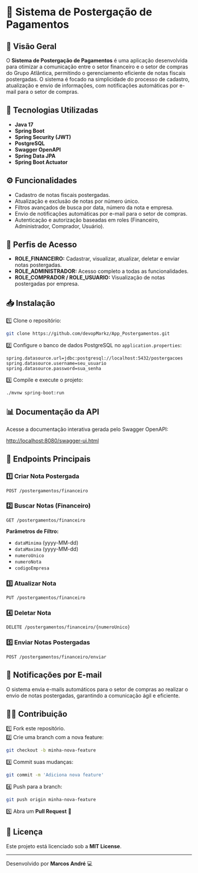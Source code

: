 # 📄 Sistema de Postergação de Pagamentos

## 📌 Visão Geral

O **Sistema de Postergação de Pagamentos** é uma aplicação desenvolvida para otimizar a comunicação entre o setor financeiro e o setor de compras do Grupo Atlântica, permitindo o gerenciamento eficiente de notas fiscais postergadas. O sistema é focado na simplicidade do processo de cadastro, atualização e envio de informações, com notificações automáticas por e-mail para o setor de compras.

## 🚀 Tecnologias Utilizadas

- **Java 17**
- **Spring Boot**
- **Spring Security (JWT)**
- **PostgreSQL**
- **Swagger OpenAPI**
- **Spring Data JPA**
- **Spring Boot Actuator**

## ⚙️ Funcionalidades

- Cadastro de notas fiscais postergadas.
- Atualização e exclusão de notas por número único.
- Filtros avançados de busca por data, número da nota e empresa.
- Envio de notificações automáticas por e-mail para o setor de compras.
- Autenticação e autorização baseadas em roles (Financeiro, Administrador, Comprador, Usuário).

## 🔐 Perfis de Acesso

- **ROLE_FINANCEIRO:** Cadastrar, visualizar, atualizar, deletar e enviar notas postergadas.
- **ROLE_ADMINISTRADOR:** Acesso completo a todas as funcionalidades.
- **ROLE_COMPRADOR / ROLE_USUARIO:** Visualização de notas postergadas por empresa.

## 📥 Instalação

1️⃣ Clone o repositório:

```bash
git clone https://github.com/devopMarkz/App_Postergamentos.git
```

2️⃣ Configure o banco de dados PostgreSQL no `application.properties`:

```properties
spring.datasource.url=jdbc:postgresql://localhost:5432/postergacoes
spring.datasource.username=seu_usuario
spring.datasource.password=sua_senha
```

3️⃣ Compile e execute o projeto:

```bash
./mvnw spring-boot:run
```

## 📊 Documentação da API

Acesse a documentação interativa gerada pelo Swagger OpenAPI:

[http://localhost:8080/swagger-ui.html](http://localhost:8080/swagger-ui.html)

## 📡 Endpoints Principais

### 1️⃣ Criar Nota Postergada

```http
POST /postergamentos/financeiro
```

### 2️⃣ Buscar Notas (Financeiro)

```http
GET /postergamentos/financeiro
```

**Parâmetros de Filtro:**

- `dataMinima` (yyyy-MM-dd)
- `dataMaxima` (yyyy-MM-dd)
- `numeroUnico`
- `numeroNota`
- `codigoEmpresa`

### 3️⃣ Atualizar Nota

```http
PUT /postergamentos/financeiro
```

### 4️⃣ Deletar Nota

```http
DELETE /postergamentos/financeiro/{numeroUnico}
```

### 5️⃣ Enviar Notas Postergadas

```http
POST /postergamentos/financeiro/enviar
```

## 📧 Notificações por E-mail

O sistema envia e-mails automáticos para o setor de compras ao realizar o envio de notas postergadas, garantindo a comunicação ágil e eficiente.

## 👨‍💻 Contribuição

1️⃣ Fork este repositório.  
2️⃣ Crie uma branch com a nova feature: 

```bash
git checkout -b minha-nova-feature
```

3️⃣ Commit suas mudanças:

```bash
git commit -m 'Adiciona nova feature'
```

4️⃣ Push para a branch:

```bash
git push origin minha-nova-feature
```

5️⃣ Abra um **Pull Request** 🚀

## 📝 Licença

Este projeto está licenciado sob a **MIT License**.

---

Desenvolvido por **Marcos André** 💻

